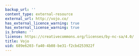 ```yaml
---
backup_url: ''
content_type: external-resource
external_url: http://vojo.co/
has_external_licence_warning: true
has_external_license_warning: true
is_broken: ''
license: https://creativecommons.org/licenses/by-nc-sa/4.0/
title: Vojo
uid: 689e6203-fa40-4b08-be31-f2cbd253922f
---
```


